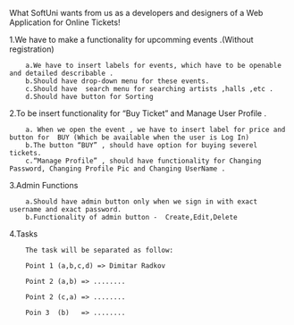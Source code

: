 What SoftUni wants from us as a developers and designers of a Web Application  for  Online Tickets!

1.We have to make a functionality for upcomming events .(Without registration)

		a.We have to insert labels for events, which have to be openable and detailed describable .
		b.Should have drop-down menu for these events.
		c.Should have  search menu for searching artists ,halls ,etc .
		d.Should have button for Sorting 
		
2.To be insert functionality for “Buy Ticket” and Manage  User Profile .

		a. When we open the event , we have to insert label for price and button for  BUY (Which be available when the user is Log In)
		b.The button “BUY” , should have option for buying severel tickets.  
		c.“Manage Profile” , should have functionality for Changing Password, Changing Profile Pic and Changing UserName .
		
3.Admin Functions

		a.Should have admin button only when we sign in with exact username and exact password. 
		b.Functionality of admin button -  Create,Edit,Delete
4.Tasks
		
		
		The task will be separated as follow:
		
		Point 1 (a,b,c,d) => Dimitar Radkov
		
		Point 2 (a,b) => ........
		
		Point 2 (c,a) => ........
		
		Poin 3  (b)   => ........
